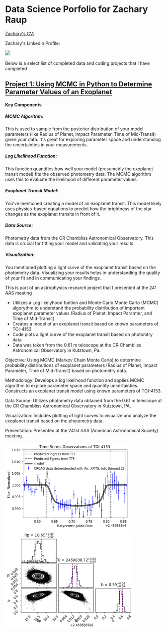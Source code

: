 # Data Science Porfolio for Zachary Raup
[Zachary's CV:](CV_Raup_Z.pdf)

Zachary's LinkedIn Profile:

<a href = "https://www.linkedin.com/in/zachary-raup-6280a3265"><img src="https://img.shields.io/badge/-LinkedIn-0072b1?&style=for-the-badge&logo=linkedin&logoColor=white" /></a>



Below is a select list of completed data and coding projects that I have completed

## [Project 1: Using MCMC in Python to Determine Parameter Values of an Exoplanet](TOI4153.ipynb)

#### Key Components
##### MCMC Algorithm: 
This is used to sample from the posterior distribution of your model parameters (like Radius of Planet, Impact Parameter, Time of Mid-Transit) given your data. It's great for exploring parameter space and understanding the uncertainties in your measurements.

##### Log Likelihood Function: 
This function quantifies how well your model (presumably the exoplanet transit model) fits the observed photometry data. The MCMC algorithm uses this to evaluate the likelihood of different parameter values.

##### Exoplanet Transit Model: 
You've mentioned creating a model of an exoplanet transit. This model likely uses physics-based equations to predict how the brightness of the star changes as the exoplanet transits in front of it.

##### Data Source: 
Photometry data from the CR Chambliss Astronomical Observatory. This data is crucial for fitting your model and validating your results.

##### Visualization: 
You mentioned plotting a light curve of the exoplanet transit based on the photometry data. Visualizing your results helps in understanding the quality of your fit and in communicating your findings.



This is part of an astrophysics research project that I presented at the 241 AAS meeting
  - Utilizes a Log likelyhood funtion and Monte Carlo Monte Carlo (MCMC) algorythm to understand the probability distribution of important exoplanet parameter values (Radius of Planet, Impact Paramter, and Time of Mid-Transit)
  - Creates a model of an exoplanet transit based on known parameters of TOI-4153
  - Code plots a light curve of the exoplanet transit based on photomtry data
  - Data was taken from the 0.61 m telescope at the CR Chambliss Astronomical Observatory in Kutztown, Pa.



Objective: Using MCMC (Markov Chain Monte Carlo) to determine probability distributions of exoplanet parameters (Radius of Planet, Impact Parameter, Time of Mid-Transit) based on photometry data.

Methodology:
  Develops a log likelihood function and applies MCMC algorithm to explore parameter space and quantify uncertainties.
  Constructs an exoplanet transit model using known parameters of TOI-4153.

Data Source: Utilizes photometry data obtained from the 0.61 m telescope at the CR Chambliss Astronomical Observatory in Kutztown, PA.

Visualization: Includes plotting of light curves to visualize and analyze the exoplanet transit based on the photometry data.

Presentation: Presented at the 241st AAS (American Astronomical Society) meeting.
    
![](lightkurve.png)   ![](cornerplot.png)
